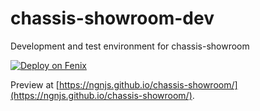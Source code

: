 # chassis-showroom-dev
Development and test environment for chassis-showroom

[![Deploy on Fenix](https://cdn.author.io/fenix/smallbadge.svg)](https://goo.gl/07Wlky)

Preview at [https://ngnjs.github.io/chassis-showroom/](https://ngnjs.github.io/chassis-showroom/).
